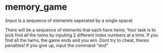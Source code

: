 # memory_game

(input is a sequence of elememts seperated by a single space)

There will be a sequence of elements that each have twins. Your task is to pick find all the twins by inputing 2 different index numbers at a time. If you find all the twins, the game ends and you win. Dont try to cheat, theres penalties! If you give up, input the command "end"

